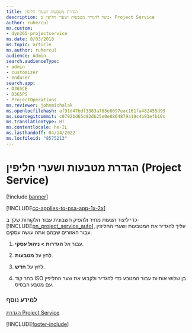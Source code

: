 ```yaml
---
title: הגדרת מטבעות ושערי חליפין
description: כיצד להגדיר מטבעות ושערי חליפין ב- Project Service
author: ruhercul
ms.custom:
- dyn365-projectservice
ms.date: 8/03/2018
ms.topic: article
ms.author: ruhercul
audience: Admin
search.audienceType:
- admin
- customizer
- enduser
search.app:
- D365CE
- D365PS
- ProjectOperations
ms.reviewer: johnmichalak
ms.openlocfilehash: af91d47bdf3383a763e6097eac161fa482455d99
ms.sourcegitcommit: c0792bd65d92db25e0e8864879a19c4b93efb10c
ms.translationtype: HT
ms.contentlocale: he-IL
ms.lasthandoff: 04/14/2022
ms.locfileid: "8575213"
---
```

# <a name="set-up-currencies-and-exchange-rates-project-service"></a>הגדרת מטבעות ושערי חליפין (Project Service)

[!include [banner](../includes/psa-now-project-operations.md)]

[!INCLUDE[cc-applies-to-psa-app-1x-2x](../includes/cc-applies-to-psa-app-1x-2x.md)]

כדי ליצור הצעות מחיר ולהפיק חשבונית עבור הלקוחות שלך ב- [!INCLUDE[pn_project_service_auto](../includes/pn-project-service-auto.md)], עליך להגדיר את המטבעות ושערי החליפין עבור האזורים שבהם אתה עושה עסקים.  
  
1.  עבור אל **הגדרות > ניהול עסקי**.  
  
2.  לחץ על **מטבעות**.  
  
3.  לחץ על **חדש**.  
  
4.  בחר קוד ISO בן שלוש אותיות עבור המטבע כדי להגדיר ולקבוע את שער החליפין עם מטבע הבסיס.  
  
### <a name="see-also"></a>למידע נוסף  
 [הגדרת Project Service](../psa/configure.md)


[!INCLUDE[footer-include](../includes/footer-banner.md)]
